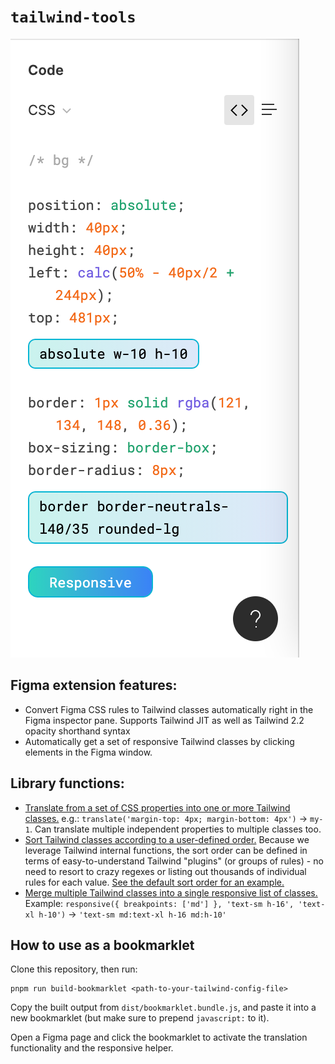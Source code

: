 # `tailwind-tools`

![Preview](preview-image.png)

## Figma extension features:
- Convert Figma CSS rules to Tailwind classes automatically right in the Figma inspector pane. Supports Tailwind JIT as well as Tailwind 2.2 opacity shorthand syntax
- Automatically get a set of responsive Tailwind classes by clicking elements in the Figma window.

## Library functions:
- [Translate from a set of CSS properties into one or more Tailwind classes.](https://github.com/zakkor/tailwind-tools/blob/main/src/translate.js) e.g.: `translate('margin-top: 4px; margin-bottom: 4px')` -> `my-1`. Can translate multiple independent properties to multiple classes too. 
- [Sort Tailwind classes according to a user-defined order.](https://github.com/zakkor/tailwind-tools/blob/main/src/sort.js) Because we leverage Tailwind internal functions, the sort order can be defined in terms of easy-to-understand Tailwind "plugins" (or groups of rules) - no need to resort to crazy regexes or listing out thousands of individual rules for each value. [See the default sort order for an example.](https://github.com/zakkor/tailwind-tools/blob/main/src/sort.js#L4-L206)
- [Merge multiple Tailwind classes into a single responsive list of classes.](https://github.com/zakkor/tailwind-tools/blob/main/src/responsive.js) Example: `responsive({ breakpoints: ['md'] }, 'text-sm h-16', 'text-xl h-10')` -> `'text-sm md:text-xl h-16 md:h-10'`

## How to use as a bookmarklet

Clone this repository, then run:
```
pnpm run build-bookmarklet <path-to-your-tailwind-config-file>
```

Copy the built output from `dist/bookmarklet.bundle.js`, and paste it into a new bookmarklet (but make sure to prepend `javascript:` to it).

Open a Figma page and click the bookmarklet to activate the translation functionality and the responsive helper.

